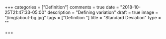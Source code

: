 +++
categories = ["Definition"]
comments = true
date = "2018-10-25T21:47:33-05:00"
description = "Defining variation"
draft = true
image = "/img/about-bg.jpg"
tags = ["Definition "]
title = "Standard Deviation"
type = ""

+++
